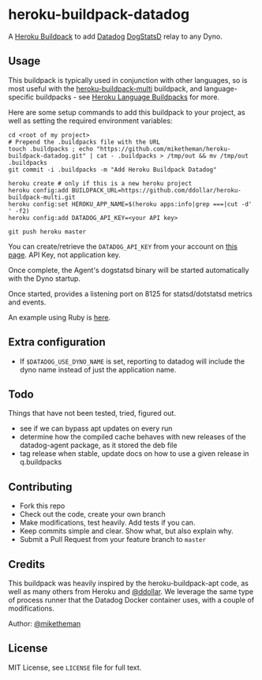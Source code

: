 heroku-buildpack-datadog
========================

A [Heroku Buildpack] to add [Datadog] [DogStatsD] relay to any Dyno.

## Usage

This buildpack is typically used in conjunction with other languages, so is
most useful with the [heroku-buildpack-multi] buildpack, and language-specific
buildpacks - see [Heroku Language Buildpacks] for more.


Here are some setup commands to add this buildpack to your project, as well as
setting the required environment variables:

```shell
cd <root of my project>
# Prepend the .buildpacks file with the URL
touch .buildpacks ; echo "https://github.com/miketheman/heroku-buildpack-datadog.git" | cat - .buildpacks > /tmp/out && mv /tmp/out .buildpacks
git commit -i .buildpacks -m "Add Heroku Buildpack Datadog"

heroku create # only if this is a new heroku project
heroku config:add BUILDPACK_URL=https://github.com/ddollar/heroku-buildpack-multi.git
heroku config:set HEROKU_APP_NAME=$(heroku apps:info|grep ===|cut -d' ' -f2)
heroku config:add DATADOG_API_KEY=<your API key>

git push heroku master
```

You can create/retrieve the `DATADOG_API_KEY` from your account on [this page](https://app.datadoghq.com/account/settings#api).
API Key, not application key.

Once complete, the Agent's dogstatsd binary will be started automatically with the Dyno startup.

Once started, provides a listening port on 8125 for statsd/dotstatsd metrics and events.

An example using Ruby is [here](https://github.com/miketheman/buildpack-example-ruby).

## Extra configuration

- If `$DATADOG_USE_DYNO_NAME` is set, reporting to datadog will include the dyno
  name instead of just the application name.


## Todo

Things that have not been tested, tried, figured out.

- see if we can bypass apt updates on every run
- determine how the compiled cache behaves with new releases of the
  datadog-agent package, as it stored the deb file
- tag release when stable, update docs on how to use a given release in
  q.buildpacks

## Contributing

- Fork this repo
- Check out the code, create your own branch
- Make modifications, test heavily. Add tests if you can.
- Keep commits simple and clear. Show what, but also explain why.
- Submit a Pull Request from your feature branch to `master`

## Credits

This buildpack was heavily inspired by the heroku-buildpack-apt code, as well
as many others from Heroku and [@ddollar].
We leverage the same type of process runner that the Datadog Docker container
uses, with a couple of modifications.

Author: [@miketheman]

## License

MIT License, see `LICENSE` file for full text.

[Datadog]: http://www.datadog.com
[DogStatsD]: http://docs.datadoghq.com/guides/dogstatsd/
[Heroku Buildpack]: https://devcenter.heroku.com/articles/buildpacks
[heroku-buildpack-multi]: https://github.com/ddollar/heroku-buildpack-multi
[Heroku Language Buildpacks]: https://devcenter.heroku.com/articles/buildpacks#default-buildpacks

[@ddollar]: https://github.com/ddollar
[@miketheman]: https://github.com/miketheman
